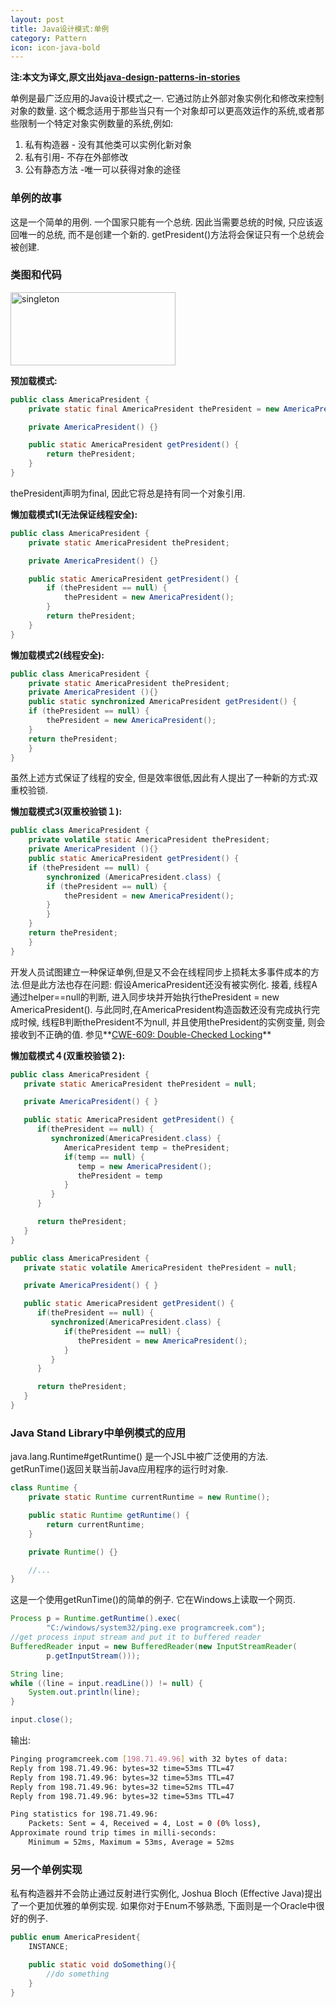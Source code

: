 ```yaml
---
layout: post
title: Java设计模式:单例
category: Pattern
icon: icon-java-bold
---
```

**注:本文为译文,原文出处[java-design-patterns-in-stories](http://www.programcreek.com/java-design-patterns-in-stories/)**

单例是最广泛应用的Java设计模式之一. 它通过防止外部对象实例化和修改来控制对象的数量. 这个概念适用于那些当只有一个对象却可以更高效运作的系统,或者那些限制一个特定对象实例数量的系统,例如:

1. 私有构造器 - 没有其他类可以实例化新对象
2. 私有引用- 不存在外部修改
3. 公有静态方法 -唯一可以获得对象的途径



### 单例的故事

这是一个简单的用例. 一个国家只能有一个总统. 因此当需要总统的时候, 只应该返回唯一的总统, 而不是创建一个新的. getPresident()方法将会保证只有一个总统会被创建.

### 类图和代码
<img src="http://www.programcreek.com/wp-content/uploads/2011/07/singleton.jpg" alt="singleton" width="264" height="117" class="alignleft size-full wp-image-7868">

**预加载模式:**

``` java
public class AmericaPresident {
    private static final AmericaPresident thePresident = new AmericaPresident();

    private AmericaPresident() {}

    public static AmericaPresident getPresident() {
        return thePresident;
    }
}
```

thePresident声明为final, 因此它将总是持有同一个对象引用.

**懒加载模式1(无法保证线程安全):**

``` java
public class AmericaPresident {
    private static AmericaPresident thePresident;

    private AmericaPresident() {}

    public static AmericaPresident getPresident() {
        if (thePresident == null) {
            thePresident = new AmericaPresident();
        }
        return thePresident;
    }
}
```

**懒加载模式2(线程安全):**

``` java
public class AmericaPresident {
    private static AmericaPresident thePresident;
    private AmericaPresident (){}
    public static synchronized AmericaPresident getPresident() {
    if (thePresident == null) {
        thePresident = new AmericaPresident();
    }
    return thePresident;
    }
}
```

虽然上述方式保证了线程的安全, 但是效率很低,因此有人提出了一种新的方式:双重校验锁.

**懒加载模式3(双重校验锁１):**

``` java
public class AmericaPresident {
    private volatile static AmericaPresident thePresident;
    private AmericaPresident (){}
    public static AmericaPresident getPresident() {
    if (thePresident == null) {
        synchronized (AmericaPresident.class) {
        if (thePresident == null) {
            thePresident = new AmericaPresident();
        }
        }
    }
    return thePresident;
    }
}
```
开发人员试图建立一种保证单例,但是又不会在线程同步上损耗太多事件成本的方法.但是此方法也存在问题:
假设AmericaPresident还没有被实例化. 接着, 线程A通过helper==null的判断, 进入同步块并开始执行thePresident = new AmericaPresident().
与此同时,在AmericaPresident构造函数还没有完成执行完成时候, 线程B判断thePresident不为null, 并且使用thePresident的实例变量, 则会接收到不正确的值.
参见**[CWE-609: Double-Checked Locking](http://cwe.mitre.org/data/definitions/609.html)**

**懒加载模式４(双重校验锁２):**

``` java
public class AmericaPresident {
   private static AmericaPresident thePresident = null;

   private AmericaPresident() { }

   public static AmericaPresident getPresident() {
      if(thePresident == null) {
         synchronized(AmericaPresident.class) {
            AmericaPresident temp = thePresident;
            if(temp == null) {
               temp = new AmericaPresident();
               thePresident = temp
            }
         }
      }

      return thePresident;
   }
}

public class AmericaPresident {
   private static volatile AmericaPresident thePresident = null;

   private AmericaPresident() { }

   public static AmericaPresident getPresident() {
      if(thePresident == null) {
         synchronized(AmericaPresident.class) {
            if(thePresident == null) {
               thePresident = new AmericaPresident();
            }
         }
      }

      return thePresident;
   }
}
```

### Java Stand Library中单例模式的应用

java.lang.Runtime#getRuntime() 是一个JSL中被广泛使用的方法. getRunTime()返回关联当前Java应用程序的运行时对象.

``` java
class Runtime {
    private static Runtime currentRuntime = new Runtime();

    public static Runtime getRuntime() {
        return currentRuntime;
    }

    private Runtime() {}

    //...
}
```

这是一个使用getRunTime()的简单的例子. 它在Windows上读取一个网页.

``` java
Process p = Runtime.getRuntime().exec(
        "C:/windows/system32/ping.exe programcreek.com");
//get process input stream and put it to buffered reader
BufferedReader input = new BufferedReader(new InputStreamReader(
        p.getInputStream()));

String line;
while ((line = input.readLine()) != null) {
    System.out.println(line);
}

input.close();
```

输出:
``` bash
Pinging programcreek.com [198.71.49.96] with 32 bytes of data:
Reply from 198.71.49.96: bytes=32 time=53ms TTL=47
Reply from 198.71.49.96: bytes=32 time=53ms TTL=47
Reply from 198.71.49.96: bytes=32 time=52ms TTL=47
Reply from 198.71.49.96: bytes=32 time=53ms TTL=47

Ping statistics for 198.71.49.96:
    Packets: Sent = 4, Received = 4, Lost = 0 (0% loss),
Approximate round trip times in milli-seconds:
    Minimum = 52ms, Maximum = 53ms, Average = 52ms
```

### 另一个单例实现

私有构造器并不会防止通过反射进行实例化, Joshua Bloch (Effective Java)提出了一个更加优雅的单例实现. 如果你对于Enum不够熟悉, 下面则是一个Oracle中很好的例子.

``` java
public enum AmericaPresident{
    INSTANCE;

    public static void doSomething(){
        //do something
    }
}
```

